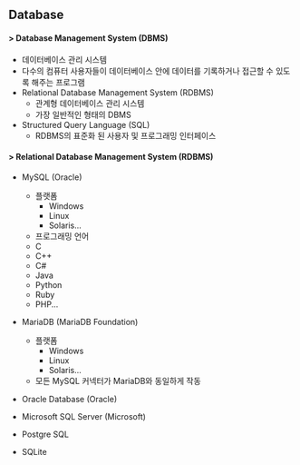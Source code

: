 ## Database
#### > Database Management System (DBMS)
- 데이터베이스 관리 시스템
- 다수의 컴퓨터 사용자들이 데이터베이스 안에 데이터를 기록하거나 접근할 수 있도록 해주는 프로그램
- Relational Database Management System (RDBMS)
  - 관계형 데이터베이스 관리 시스템
  - 가장 일반적인 형태의 DBMS
- Structured Query Language (SQL)
  - RDBMS의 표준화 된 사용자 및 프로그래밍 인터페이스

#### > Relational Database Management System (RDBMS)
* MySQL (Oracle)
  - 플랫폼
    + Windows
    + Linux
    + Solaris...
  - 프로그래밍 언어
   + C
   + C++
   + C#
   + Java
   + Python
   + Ruby
   + PHP...

* MariaDB (MariaDB Foundation)
  - 플랫폼
    + Windows
    + Linux
    + Solaris...
  - 모든 MySQL 커넥터가 MariaDB와 동일하게 작동

* Oracle Database (Oracle)

* Microsoft SQL Server (Microsoft)

* Postgre SQL

* SQLite
